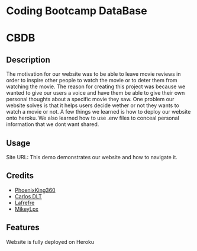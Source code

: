 # Coding Bootcamp DataBase
# CBDB

## Description

The motivation for our website was to be able to leave movie reviews in order to inspire other people to watch the movie or to deter them from watching the movie.
The reason for creating this project was because we wanted to give our users a voice and have them be able to give their own personal thoughts about a specific movie they saw.
One problem our website solves is that it helps users decide wether or not they wants to watch a movie or not.
A few things we learned is how to deploy our website onto heroku. We also learned how to use .env files to conceal personal information that we dont want shared.

## Usage
Site URL:
This demo demonstrates our website and how to navigate it.


## Credits
* [PhoenixKing360](https://github.com/PhoenixKing360)
* [Carlos DLT](https://github.com/crlsedlt42)
* [Lafrefre](https://github.com/lafrefre)
* [MikeyLpx](https://github.com/MikeyLpx)

## Features

Website is fully deployed on Heroku
